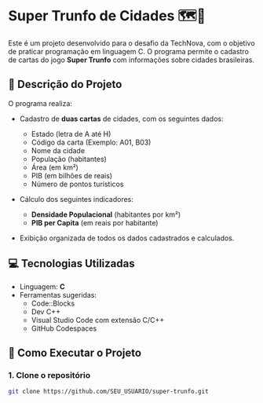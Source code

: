 # Super Trunfo de Cidades 🗺️🚀

Este é um projeto desenvolvido para o desafio da TechNova, com o objetivo de praticar programação em linguagem C. O programa permite o cadastro de cartas do jogo **Super Trunfo** com informações sobre cidades brasileiras.

## 🧠 Descrição do Projeto

O programa realiza:

- Cadastro de **duas cartas** de cidades, com os seguintes dados:
  - Estado (letra de A até H)
  - Código da carta (Exemplo: A01, B03)
  - Nome da cidade
  - População (habitantes)
  - Área (em km²)
  - PIB (em bilhões de reais)
  - Número de pontos turísticos

- Cálculo dos seguintes indicadores:
  - **Densidade Populacional** (habitantes por km²)
  - **PIB per Capita** (em reais por habitante)

- Exibição organizada de todos os dados cadastrados e calculados.

## 💻 Tecnologias Utilizadas

- Linguagem: **C**
- Ferramentas sugeridas:
  - Code::Blocks
  - Dev C++
  - Visual Studio Code com extensão C/C++
  - GitHub Codespaces

## 🚀 Como Executar o Projeto

### 1. Clone o repositório

```bash
git clone https://github.com/SEU_USUARIO/super-trunfo.git